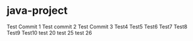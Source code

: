 # java-project
Test Commit 1
Test commit 2
Test Commit 3
Test4
Test5
Test6
Test7
Test8
Test9
Test10
test 20
test 25
test 26
